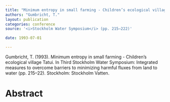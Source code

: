 ```yaml
---
title: "Minimum entropy in small farming - Children’s ecological village Tatui."
authors: "Gumbricht, T."
layout: publication
categories: conference
source: '<i>Stockholm Water Symposium</i> (pp. 215–222)'

date: 1993-07-01

---
```


Gumbricht, T. (1993). Minimum entropy in small farming - Children’s ecological village Tatui. In Third Stockholm Water Symposium: Integrated measures to overcome barriers to minimizing harmful fluxes from land to water (pp. 215–22). Stockholm: Stockholm Vatten.

<h1 class='foot-description'>Abstract</h1>
